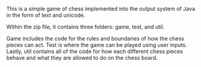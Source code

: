 This is a simple game of chess implemented into the output system of Java in the form of text and unicode.

Within the zip file, it contains three folders: game, test, and util. 

Game includes the code for the rules and boundaries of how the chess pieces can act. 
Test is where the game can be played using user inputs. 
Lastly, util contains all of the code for how each different chess pieces behave and what they are allowed to do on the chess board.
